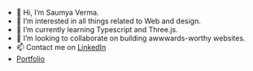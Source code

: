 - 👋 Hi, I’m Saumya Verma.
- 👀 I’m interested in all things related to Web and design.
- 🌱 I’m currently learning Typescript and Three.js.
- 💞️ I’m looking to collaborate on building awwwards-worthy websites.
- 📫 Contact me on [LinkedIn](https://in.linkedin.com/in/saumya-verma-15bb311ab)
- [Portfolio](https://portfoliov0-1.vercel.app/)

<!---
nikkuv/nikkuv is a ✨ special ✨ repository because its `README.md` (this file) appears on your GitHub profile.
You can click the Preview link to take a look at your changes.
--->
